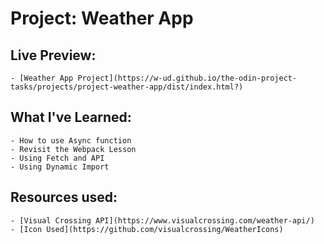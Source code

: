 # Project: Weather App

## Live Preview:

    - [Weather App Project](https://w-ud.github.io/the-odin-project-tasks/projects/project-weather-app/dist/index.html?)

## What I've Learned:

    - How to use Async function
    - Revisit the Webpack Lesson
    - Using Fetch and API
    - Using Dynamic Import

## Resources used:

    - [Visual Crossing API](https://www.visualcrossing.com/weather-api/)
    - [Icon Used](https://github.com/visualcrossing/WeatherIcons)
